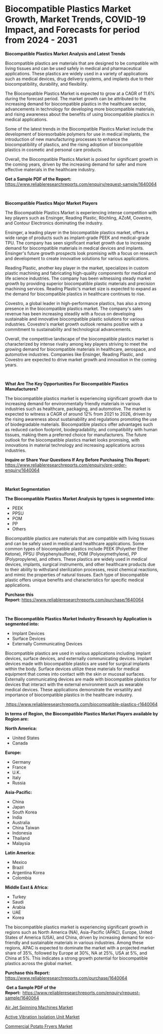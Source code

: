 <p><h1>Biocompatible Plastics Market Growth, Market Trends, COVID-19 Impact, and Forecasts for period from 2024 - 2031</h1></p><p><strong>Biocompatible Plastics Market Analysis and Latest Trends</strong></p>
<p><p>Biocompatible plastics are materials that are designed to be compatible with living tissues and can be used safely in medical and pharmaceutical applications. These plastics are widely used in a variety of applications such as medical devices, drug delivery systems, and implants due to their biocompatibility, durability, and flexibility.</p><p>The Biocompatible Plastics Market is expected to grow at a CAGR of 11.6% during the forecast period. The market growth can be attributed to the increasing demand for biocompatible plastics in the healthcare sector, advancements in technology for developing more biocompatible materials, and rising awareness about the benefits of using biocompatible plastics in medical applications.</p><p>Some of the latest trends in the Biocompatible Plastics Market include the development of bioresorbable polymers for use in medical implants, the introduction of new manufacturing processes to enhance the biocompatibility of plastics, and the rising adoption of biocompatible plastics in cosmetic and personal care products.</p><p>Overall, the Biocompatible Plastics Market is poised for significant growth in the coming years, driven by the increasing demand for safer and more effective materials in the healthcare industry.</p></p>
<p><strong>Get a Sample PDF of the Report:&nbsp;</strong> <a href="https://www.reliableresearchreports.com/enquiry/request-sample/1640064">https://www.reliableresearchreports.com/enquiry/request-sample/1640064</a></p>
<p>&nbsp;</p>
<p><strong>Biocompatible Plastics Major Market Players</strong></p>
<p><p>The Biocompatible Plastics Market is experiencing intense competition with key players such as Ensinger, Reading Plastic, Röchling, AZoM, Covestro, and Contour Electronics dominating the industry. </p><p>Ensinger, a leading player in the biocompatible plastics market, offers a wide range of products such as implant-grade PEEK and medical-grade TPU. The company has seen significant market growth due to increasing demand for biocompatible materials in medical devices and implants. Ensinger's future growth prospects look promising with a focus on research and development to create innovative solutions for various applications.</p><p>Reading Plastic, another key player in the market, specializes in custom plastic machining and fabricating high-quality components for medical and life science industries. The company has been witnessing steady market growth by providing superior biocompatible plastic materials and precision machining services. Reading Plastic's market size is expected to expand as the demand for biocompatible plastics in healthcare continues to rise.</p><p>Covestro, a global leader in high-performance plastics, has also a strong presence in the biocompatible plastics market. The company's sales revenue has been increasing steadily with a focus on developing sustainable and innovative biocompatible plastic solutions for various industries. Covestro's market growth outlook remains positive with a commitment to sustainability and technological advancements.</p><p>Overall, the competitive landscape of the biocompatible plastics market is characterized by intense rivalry among key players striving to meet the growing demand for biocompatible materials in healthcare, aerospace, and automotive industries. Companies like Ensinger, Reading Plastic, and Covestro are expected to drive market growth and innovation in the coming years.</p></p>
<p>&nbsp;</p>
<p><strong>What Are The Key Opportunities For Biocompatible Plastics Manufacturers?</strong></p>
<p><p>The biocompatible plastics market is experiencing significant growth due to increasing demand for environmentally friendly materials in various industries such as healthcare, packaging, and automotive. The market is expected to witness a CAGR of around 12% from 2021 to 2026, driven by the rising awareness about sustainability and regulations promoting the use of biodegradable materials. Biocompatible plastics offer advantages such as reduced carbon footprint, biodegradability, and compatibility with human tissues, making them a preferred choice for manufacturers. The future outlook for the biocompatible plastics market looks promising, with innovations in material technology and increasing applications across industries.</p></p>
<p><strong>Inquire or Share Your Questions If Any Before Purchasing This Report:</strong> <a href="https://www.reliableresearchreports.com/enquiry/pre-order-enquiry/1640064">https://www.reliableresearchreports.com/enquiry/pre-order-enquiry/1640064</a></p>
<p>&nbsp;</p>
<p><strong>Market Segmentation</strong></p>
<p><strong>The Biocompatible Plastics Market Analysis by types is segmented into:</strong></p>
<p><ul><li>PEEK</li><li>PPSU</li><li>POM</li><li>PP</li><li>Others</li></ul></p>
<p><p>Biocompatible plastics are materials that are compatible with living tissues and can be safely used in medical and healthcare applications. Some common types of biocompatible plastics include PEEK (Polyether Ether Ketone), PPSU (Polyphenylsulfone), POM (Polyoxymethylene), PP (Polypropylene), and others. These plastics are widely used in medical devices, implants, surgical instruments, and other healthcare products due to their ability to withstand sterilization processes, resist chemical reactions, and mimic the properties of natural tissues. Each type of biocompatible plastic offers unique benefits and characteristics for specific medical applications.</p></p>
<p><strong>Purchase this Report:&nbsp;</strong><a href="https://www.reliableresearchreports.com/purchase/1640064">https://www.reliableresearchreports.com/purchase/1640064</a></p>
<p>&nbsp;</p>
<p><strong>The Biocompatible Plastics Market Industry Research by Application is segmented into:</strong></p>
<p><ul><li>Implant Devices</li><li>Surface Devices</li><li>Externally Communicating Devices</li></ul></p>
<p><p>Biocompatible plastics are used in various applications including implant devices, surface devices, and externally communicating devices. Implant devices made with biocompatible plastics are used for surgical implants within the body. Surface devices utilize these materials for medical equipment that comes into contact with the skin or mucosal surfaces. Externally communicating devices are made with biocompatible plastics for devices that interact with the external environment such as wearable medical devices. These applications demonstrate the versatility and importance of biocompatible plastics in the healthcare industry.</p></p>
<p><a href="https://www.reliableresearchreports.com/biocompatible-plastics-r1640064">&nbsp;https://www.reliableresearchreports.com/biocompatible-plastics-r1640064</a></p>
<p><strong>In terms of Region, the Biocompatible Plastics Market Players available by Region are:</strong></p>
<p>
    <p> <strong> North America: </strong>
        <ul>
            <li>United States</li>
            <li>Canada</li>
        </ul>
        </p> 
    <p> <strong> Europe: </strong>
        <ul>
            <li>Germany</li>
            <li>France</li>
            <li>U.K.</li>
            <li>Italy</li>
            <li>Russia</li>
        </ul>
        </p> 
    <p> <strong> Asia-Pacific: </strong>
        <ul>
            <li>China</li>
            <li>Japan</li>
            <li>South Korea</li>
            <li>India</li>
            <li>Australia</li>
            <li>China Taiwan</li>
            <li>Indonesia</li>
            <li>Thailand</li>
            <li>Malaysia</li>
        </ul>
        </p> 
    <p> <strong> Latin America: </strong>
        <ul>
            <li>Mexico</li>
            <li>Brazil</li>
            <li>Argentina Korea</li>
            <li>Colombia</li>
        </ul>
        </p> 
    <p> <strong> Middle East & Africa: </strong>
        <ul>
            <li>Turkey</li>
            <li>Saudi</li>
            <li>Arabia</li>
            <li>UAE</li>
            <li>Korea</li>
        </ul>
    </p>
    </p>
<p><p>The biocompatible plastics market is experiencing significant growth in regions such as North America (NA), Asia-Pacific (APAC), Europe, United States of America (USA), and China, driven by increasing demand for eco-friendly and sustainable materials in various industries. Among these regions, APAC is expected to dominate the market with a projected market share of 35%, followed by Europe at 30%, NA at 25%, USA at 5%, and China at 5%. This indicates a strong growth potential for biocompatible plastics across the global market.</p></p>
<p><strong>Purchase this Report: </strong><a href="https://www.reliableresearchreports.com/purchase/1640064">https://www.reliableresearchreports.com/purchase/1640064</a></p>
<p>&nbsp;<strong>Get a Sample PDF of the Report:&nbsp;&nbsp;</strong><a href="https://www.reliableresearchreports.com/enquiry/request-sample/1640064">https://www.reliableresearchreports.com/enquiry/request-sample/1640064</a></p>
<p><strong></strong></p>
<p><p><a href="https://github.com/BryceTownsendr/Market-Research-Report-List-5/blob/main/air-jet-spinning-machines-market.md">Air Jet Spinning Machines Market</a></p><p><a href="https://github.com/caicuccucga/Market-Research-Report-List-1/blob/main/active-vibration-isolation-unit-market.md">Active Vibration Isolation Unit Market</a></p><p><a href="https://github.com/mahnoor2003/Market-Research-Report-List-5/blob/main/commercial-potato-fryers-market.md">Commercial Potato Fryers Market</a></p></p>